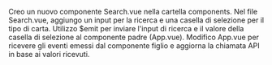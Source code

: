 Creo un nuovo componente Search.vue nella cartella components.
Nel file Search.vue, aggiungo un input per la ricerca e una casella di selezione per il tipo di carta.
Utilizzo $emit per inviare l'input di ricerca e il valore della casella di selezione al componente padre (App.vue).
Modifico App.vue per ricevere gli eventi emessi dal componente figlio e aggiorna la chiamata API in base ai valori ricevuti.